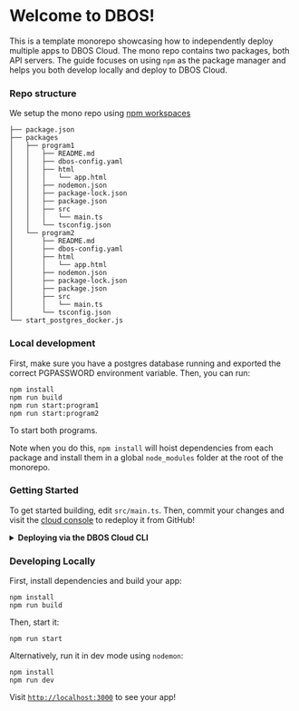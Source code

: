 # Welcome to DBOS!

This is a template monorepo showcasing how to independently deploy multiple apps to DBOS Cloud. The mono repo contains two packages, both API servers. The guide focuses on using `npm` as the package manager and helps you both develop locally and deploy to DBOS Cloud.

### Repo structure

We setup the mono repo using [npm workspaces](https://docs.npmjs.com/cli/v8/using-npm/workspaces)

```shell
├── package.json
├── packages
│   ├── program1
│   │   ├── README.md
│   │   ├── dbos-config.yaml
│   │   ├── html
│   │   │   └── app.html
│   │   ├── nodemon.json
│   │   ├── package-lock.json
│   │   ├── package.json
│   │   ├── src
│   │   │   └── main.ts
│   │   └── tsconfig.json
│   └── program2
│       ├── README.md
│       ├── dbos-config.yaml
│       ├── html
│       │   └── app.html
│       ├── nodemon.json
│       ├── package-lock.json
│       ├── package.json
│       ├── src
│       │   └── main.ts
│       └── tsconfig.json
└── start_postgres_docker.js
```

### Local development

First, make sure you have a postgres database running and exported the correct PGPASSWORD environment variable.
Then, you can run:

```shell
npm install
npm run build
npm run start:program1
npm run start:program2
```

To start both programs.

Note when you do this, `npm install` will hoist dependencies from each package and install them in a global `node_modules` folder at the root of the monorepo.

### Getting Started

To get started building, edit `src/main.ts`.
Then, commit your changes and visit the [cloud console](https://console.dbos.dev/applications) to redeploy it from GitHub!


<details>
<summary><strong>Deploying via the DBOS Cloud CLI</strong></summary>

You can also deploy this app via the DBOS Cloud CLI.
Install it globally with this command:

```shell
npm i -g @dbos-inc/dbos-cloud
```

Then, run this command to deploy your app:

```shell
dbos-cloud app deploy
```
</details>

### Developing Locally

First, install dependencies and build your app:

```shell
npm install
npm run build
```

Then, start it:

```shell
npm run start
```

Alternatively, run it in dev mode using `nodemon`:

```shell
npm install
npm run dev
```

Visit [`http://localhost:3000`](http://localhost:3000) to see your app!
